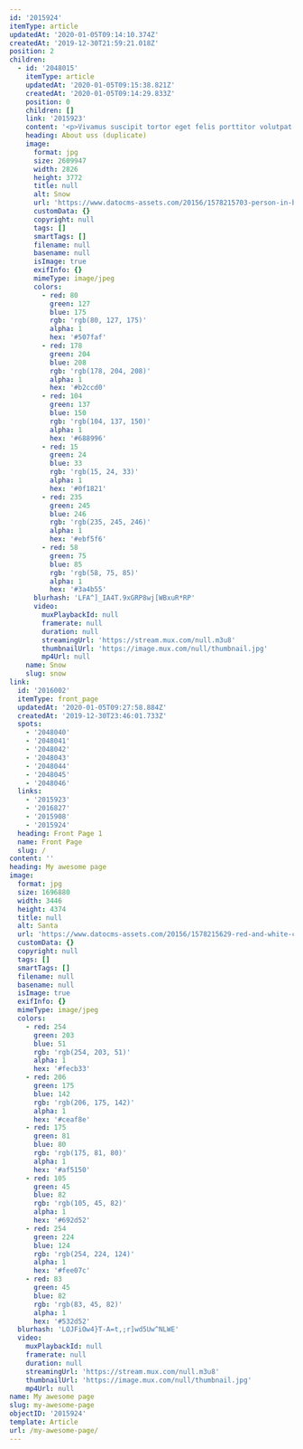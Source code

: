 ```yaml
---
id: '2015924'
itemType: article
updatedAt: '2020-01-05T09:14:10.374Z'
createdAt: '2019-12-30T21:59:21.018Z'
position: 2
children:
  - id: '2048015'
    itemType: article
    updatedAt: '2020-01-05T09:15:38.821Z'
    createdAt: '2020-01-05T09:14:29.833Z'
    position: 0
    children: []
    link: '2015923'
    content: '<p>Vivamus suscipit tortor eget felis porttitor volutpat. Nulla porttitor accumsan tincidunt. Mauris blandit aliquet elit, eget tincidunt nibh pulvinar a. Proin eget tortor risus.</p><p>Curabitur arcu erat, accumsan id imperdiet et, porttitor at sem. Curabitur arcu erat, accumsan id imperdiet et, porttitor at sem. Sed porttitor lectus nibh. Cras ultricies ligula sed magna dictum porta.</p>'
    heading: About uss (duplicate)
    image:
      format: jpg
      size: 2609947
      width: 2826
      height: 3772
      title: null
      alt: Snow
      url: 'https://www.datocms-assets.com/20156/1578215703-person-in-black-jacket-walking-on-snow-covered-pathway-3494648.jpg'
      customData: {}
      copyright: null
      tags: []
      smartTags: []
      filename: null
      basename: null
      isImage: true
      exifInfo: {}
      mimeType: image/jpeg
      colors:
        - red: 80
          green: 127
          blue: 175
          rgb: 'rgb(80, 127, 175)'
          alpha: 1
          hex: '#507faf'
        - red: 178
          green: 204
          blue: 208
          rgb: 'rgb(178, 204, 208)'
          alpha: 1
          hex: '#b2ccd0'
        - red: 104
          green: 137
          blue: 150
          rgb: 'rgb(104, 137, 150)'
          alpha: 1
          hex: '#688996'
        - red: 15
          green: 24
          blue: 33
          rgb: 'rgb(15, 24, 33)'
          alpha: 1
          hex: '#0f1821'
        - red: 235
          green: 245
          blue: 246
          rgb: 'rgb(235, 245, 246)'
          alpha: 1
          hex: '#ebf5f6'
        - red: 58
          green: 75
          blue: 85
          rgb: 'rgb(58, 75, 85)'
          alpha: 1
          hex: '#3a4b55'
      blurhash: 'LFA^]_IA4T.9xGRP8wj[WBxuR*RP'
      video:
        muxPlaybackId: null
        framerate: null
        duration: null
        streamingUrl: 'https://stream.mux.com/null.m3u8'
        thumbnailUrl: 'https://image.mux.com/null/thumbnail.jpg'
        mp4Url: null
    name: Snow
    slug: snow
link:
  id: '2016002'
  itemType: front_page
  updatedAt: '2020-01-05T09:27:58.884Z'
  createdAt: '2019-12-30T23:46:01.733Z'
  spots:
    - '2048040'
    - '2048041'
    - '2048042'
    - '2048043'
    - '2048044'
    - '2048045'
    - '2048046'
  links:
    - '2015923'
    - '2016827'
    - '2015908'
    - '2015924'
  heading: Front Page 1
  name: Front Page
  slug: /
content: ''
heading: My awesome page
image:
  format: jpg
  size: 1696880
  width: 3446
  height: 4374
  title: null
  alt: Santa
  url: 'https://www.datocms-assets.com/20156/1578215629-red-and-white-ceramic-santa-claus-figurine-728461.jpg'
  customData: {}
  copyright: null
  tags: []
  smartTags: []
  filename: null
  basename: null
  isImage: true
  exifInfo: {}
  mimeType: image/jpeg
  colors:
    - red: 254
      green: 203
      blue: 51
      rgb: 'rgb(254, 203, 51)'
      alpha: 1
      hex: '#fecb33'
    - red: 206
      green: 175
      blue: 142
      rgb: 'rgb(206, 175, 142)'
      alpha: 1
      hex: '#ceaf8e'
    - red: 175
      green: 81
      blue: 80
      rgb: 'rgb(175, 81, 80)'
      alpha: 1
      hex: '#af5150'
    - red: 105
      green: 45
      blue: 82
      rgb: 'rgb(105, 45, 82)'
      alpha: 1
      hex: '#692d52'
    - red: 254
      green: 224
      blue: 124
      rgb: 'rgb(254, 224, 124)'
      alpha: 1
      hex: '#fee07c'
    - red: 83
      green: 45
      blue: 82
      rgb: 'rgb(83, 45, 82)'
      alpha: 1
      hex: '#532d52'
  blurhash: 'LOJFiOw4}T-A=t,;r]wd5Uw^NLWE'
  video:
    muxPlaybackId: null
    framerate: null
    duration: null
    streamingUrl: 'https://stream.mux.com/null.m3u8'
    thumbnailUrl: 'https://image.mux.com/null/thumbnail.jpg'
    mp4Url: null
name: My awesome page
slug: my-awesome-page
objectID: '2015924'
template: Article
url: /my-awesome-page/
---
```


